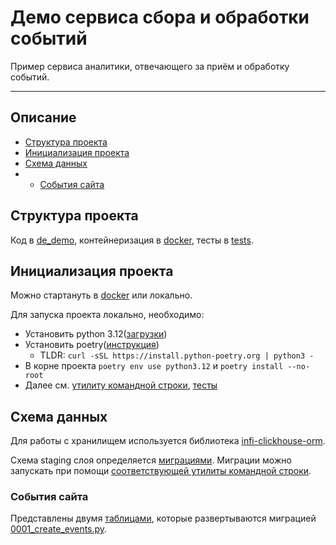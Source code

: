 # Демо сервиса сбора и обработки событий
Пример сервиса аналитики, отвечающего за приём и обработку событий.
____
## Описание
- [Структура проекта](#структура-проекта)
- [Инициализация проекта](#инициализация-проекта)
- [Схема данных](#схема-данных)
- - [События сайта](#cобытия-сайта)

## Структура проекта
Код в [de_demo](de_demo), контейнеризация в [docker](docker/README.md), тесты в [tests](tests).

## Инициализация проекта
Можно стартануть в [docker](docker/README.md) или локально.

Для запуска проекта локально, необходимо:
- Установить python 3.12([загрузки](https://www.python.org/downloads/)) 
- Установить poetry([инструкция](https://python-poetry.org/docs/#installing-with-the-official-installer))
  - TLDR: `curl -sSL https://install.python-poetry.org | python3 -`
- В корне проекта `poetry env use python3.12` и `poetry install --no-root`
- Далее см. [утилиту командной строки](#утилита-командной-строки), [тесты](#тесты)


## Схема данных
Для работы с хранилищем используется библиотека [infi-clickhouse-orm](https://github.com/Infinidat/infi.clickhouse_orm).

Схема staging слоя определяется [миграциями](de_demo/migrations/clickhouse). 
Миграции можно запускать при помощи [соответствующей утилиты командной строки](#миграции).

### События сайта
Представлены двумя [таблицами](de_demo/apps/events/warehouse/README.md), которые развертываются 
миграцией [0001_create_events.py](de_demo/migrations/clickhouse/0001_create_events.py).
